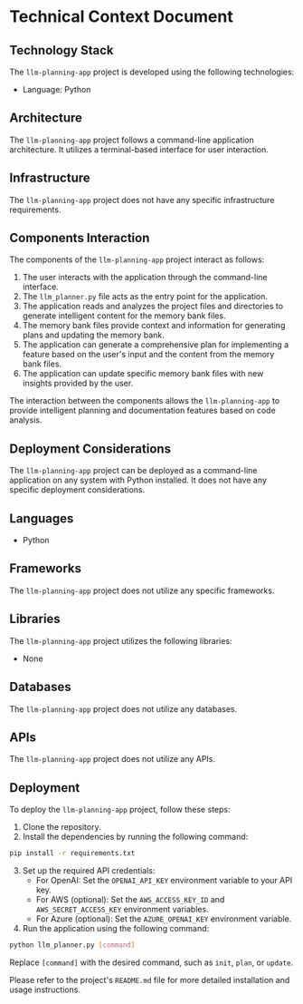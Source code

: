# Technical Context Document

## Technology Stack

The `llm-planning-app` project is developed using the following technologies:

- Language: Python

## Architecture

The `llm-planning-app` project follows a command-line application architecture. It utilizes a terminal-based interface for user interaction.

## Infrastructure

The `llm-planning-app` project does not have any specific infrastructure requirements.

## Components Interaction

The components of the `llm-planning-app` project interact as follows:

1. The user interacts with the application through the command-line interface.
2. The `llm_planner.py` file acts as the entry point for the application.
3. The application reads and analyzes the project files and directories to generate intelligent content for the memory bank files.
4. The memory bank files provide context and information for generating plans and updating the memory bank.
5. The application can generate a comprehensive plan for implementing a feature based on the user's input and the content from the memory bank files.
6. The application can update specific memory bank files with new insights provided by the user.

The interaction between the components allows the `llm-planning-app` to provide intelligent planning and documentation features based on code analysis.

## Deployment Considerations

The `llm-planning-app` project can be deployed as a command-line application on any system with Python installed. It does not have any specific deployment considerations.

## Languages

- Python

## Frameworks

The `llm-planning-app` project does not utilize any specific frameworks.

## Libraries

The `llm-planning-app` project utilizes the following libraries:

- None

## Databases

The `llm-planning-app` project does not utilize any databases.

## APIs

The `llm-planning-app` project does not utilize any APIs.

## Deployment

To deploy the `llm-planning-app` project, follow these steps:

1. Clone the repository.
2. Install the dependencies by running the following command:
```bash
pip install -r requirements.txt
```
3. Set up the required API credentials:
   - For OpenAI: Set the `OPENAI_API_KEY` environment variable to your API key.
   - For AWS (optional): Set the `AWS_ACCESS_KEY_ID` and `AWS_SECRET_ACCESS_KEY` environment variables.
   - For Azure (optional): Set the `AZURE_OPENAI_KEY` environment variable.
4. Run the application using the following command:
```bash
python llm_planner.py [command]
```
Replace `[command]` with the desired command, such as `init`, `plan`, or `update`.

Please refer to the project's `README.md` file for more detailed installation and usage instructions.